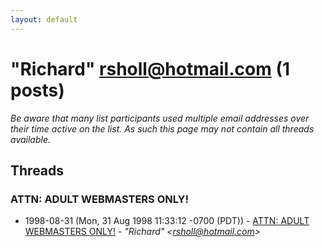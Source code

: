 ```yaml
---
layout: default
---
```


# "Richard" <rsholl@hotmail.com> (1 posts)

_Be aware that many list participants used multiple email addresses over their time active on the list. As such this page may not contain all threads available._

## Threads

### ATTN: ADULT WEBMASTERS ONLY!
+ 1998-08-31 (Mon, 31 Aug 1998 11:33:12 -0700 (PDT)) - [ATTN: ADULT WEBMASTERS ONLY!](/archive/1998/08/2ea430535a1d198a2e4a1b79c6aec23475decf687acbed688659983f02be0c8b) - _"Richard" \<rsholl@hotmail.com\>_

